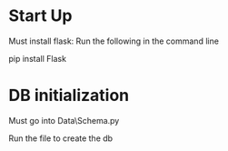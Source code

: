 # Start Up
Must install flask:
Run the following in the command line 

pip install Flask

# DB initialization
Must go into Data\Schema.py

Run the file to create the db

